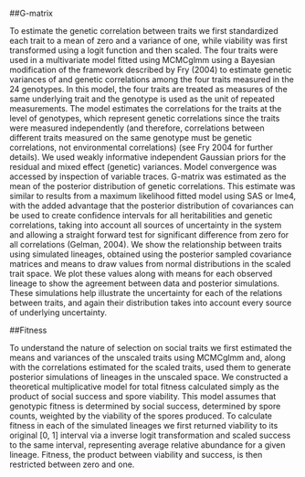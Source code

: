 ##G-matrix

To estimate the genetic correlation between traits we first standardized
each trait to a mean of zero and a variance of one, while viability
was first transformed using a logit function and then scaled. The four
traits were used in a multivariate model fitted using MCMCglmm using
a Bayesian modification of the framework described by Fry (2004) to
estimate genetic variances of and genetic correlations among the four
traits measured in the 24 genotypes. In this model, the four traits
are treated as measures of the same underlying trait and the genotype
is used as the unit of repeated measurements. The model estimates the
correlations for the traits at the level of genotypes, which represent
genetic correlations since the traits were measured independently
(and therefore, correlations between different traits measured on
the same genotype must be genetic correlations, not environmental
correlations) (see Fry 2004 for further details). We used weakly
informative independent Gaussian priors for the residual and mixed
effect (genetic) variances. Model convergence was accessed by inspection
of variable traces. G-matrix was estimated as the mean of the posterior
distribution of genetic correlations. This estimate was similar to
results from a maximum likelihood fitted model using SAS or lme4, with
the added advantage that the posterior distribution of covariances
can be used to create confidence intervals for all heritabilities and
genetic correlations, taking into account all sources of uncertainty in
the system and allowing a straight forward test for significant difference
from zero for all correlations (Gelman, 2004). We show the relationship
between traits using simulated lineages, obtained using the posterior
sampled covariance matrices and means to draw values from normal
distributions in the scaled trait space. We plot these values along with
means for each observed lineage to show the agreement between data and
posterior simulations. These simulations help illustrate the uncertainty
for each of the relations between traits, and again their distribution
takes into account every source of underlying uncertainty.

##Fitness

To understand the nature of selection on social traits we first
estimated the means and variances of the unscaled traits using MCMCglmm
and, along with the correlations estimated for the scaled traits, used
them to generate posterior simulations of lineages in the unscaled
space. We constructed a theoretical multiplicative model for total
fitness calculated simply as the product of social success and spore
viability. This model assumes that genotypic fitness is determined by
social success, determined by spore counts, weighted by the viability
of the spores produced. To calculate fitness in each of the simulated
lineages we first returned viability to its original [0, 1] interval via
a inverse logit transformation and scaled success to the same interval,
representing average relative abundance for a given lineage. Fitness,
the product between viability and success, is then restricted between
zero and one. 
